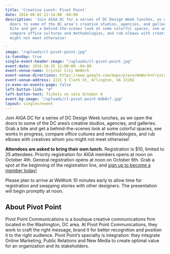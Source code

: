 ```yaml
---
title: 'Creative Lunch: Pivot Point'
date: 2016-08-02 22:14:00 -04:00
description: 'Join AIGA DC for a series of DC Design Week lunches, as we open the
  doors to some of the DC area’s creative studios, agencies, and galleries. Grab a
  bite and get a behind-the-scenes look at some colorful spaces, see works in progress,
  compare office cultures and methodologies, and rub elbows with creatives whom you
  might not meet otherwise!

'
image: "/uploads/cl-pivot-point.jpg"
is-tuesday: true
single-event-header-image: "/uploads/cl-pivot-point.jpg"
event-date: 2016-10-25 11:00:00 -04:00
event-venue-name: Crystal City WeWork
event-venue-directions: https://www.google.com/maps/place/WeWork+Crystal+City/@38.8539538,-77.0538223,17z/data=!3m1!4b1!4m5!3m4!1s0x89b7b72927054b7b:0xbb046c59ecc215ac!8m2!3d38.8539538!4d-77.0516336
event-venue-address: 2221 S Clark St, Arlington, VA 22202
is-even-on-events-page: false
left-button-link: "#"
left-button-text: Tickets on sale October 6
event-bg-image: "/uploads/cl-pivot-point-bdb8cf.jpg"
layout: singles/event
---
```


Join AIGA DC for a series of DC Design Week lunches, as we open the doors to some of the DC area’s creative studios, agencies, and galleries. Grab a bite and get a behind-the-scenes look at some colorful spaces, see works in progress, compare office cultures and methodologies, and rub elbows with creatives whom you might not meet otherwise!

**Attendees are asked to bring their own lunch.**  Registration is $10, limited to 25 attendees. Priority registration for AIGA members opens at noon on October 4th. General registration opens at noon on October 6th. Grab a spot at the beginning of the registration line, and [sign up to become a member today!](http://www.aiga.org/join)

Please plan to arrive at WeWork 10 minutes early to allow time for registration and swapping stories with other designers. The presentation will begin promptly at noon.

## About Pivot Point

Pivot Point Communications is a boutique creative communications firm located in the Washington, DC area. At Pivot Point Communications, they work to craft the right message, brand it for better recognition and position it to the right audience. Pivot Point’s specialty is integration: they integrate Online Marketing, Public Relations and New Media to create optimal value for an organization and its stakeholders.